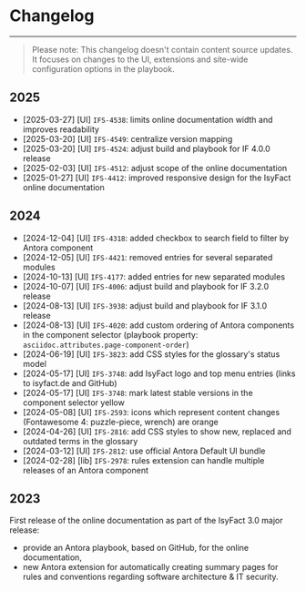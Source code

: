 # Changelog

---
> Please note: This changelog doesn't contain content source updates. 
It focuses on changes to the UI, extensions and site-wide configuration options in the playbook.

## 2025
- [2025-03-27] [UI] `IFS-4538`: limits online documentation width and improves readability
- [2025-03-20] [UI] `IFS-4549`: centralize version mapping 
- [2025-03-20] [UI] `IFS-4524`: adjust build and playbook for IF 4.0.0 release
- [2025-02-03] [UI] `IFS-4512`: adjust scope of the online documentation
- [2025-01-27] [UI] `IFS-4412`: improved responsive design for the IsyFact online documentation

## 2024
- [2024-12-04] [UI] `IFS-4318`: added checkbox to search field to filter by Antora component
- [2024-12-05] [UI] `IFS-4421`: removed entries for several separated modules
- [2024-10-13] [UI] `IFS-4177`: added entries for new separated modules
- [2024-10-07] [UI] `IFS-4006`: adjust build and playbook for IF 3.2.0 release
- [2024-08-13] [UI] `IFS-3938`: adjust build and playbook for IF 3.1.0 release
- [2024-08-13] [UI] `IFS-4020`: add custom ordering of Antora components in the component selector (playbook property: `asciidoc.attributes.page-component-order`)
- [2024-06-19] [UI] `IFS-3823`: add CSS styles for the glossary's status model
- [2024-05-17] [UI] `IFS-3748`: add IsyFact logo and top menu entries (links to isyfact.de and GitHub)
- [2024-05-17] [UI] `IFS-3748`: mark latest stable versions in the component selector yellow
- [2024-05-08] [UI] `IFS-2593`: icons which represent content changes (Fontawesome 4: puzzle-piece, wrench) are orange
- [2024-04-26] [UI] `IFS-2816`: add CSS styles to show new, replaced and outdated terms in the glossary
- [2024-03-12] [UI] `IFS-2812`: use official Antora Default UI bundle
- [2024-02-28] [lib] `IFS-2978`: rules extension can handle multiple releases of an Antora component

## 2023

First release of the online documentation as part of the IsyFact 3.0 major release:

- provide an Antora playbook, based on GitHub, for the online documentation,
- new Antora extension for automatically creating summary pages for rules and conventions regarding software architecture & IT security.

